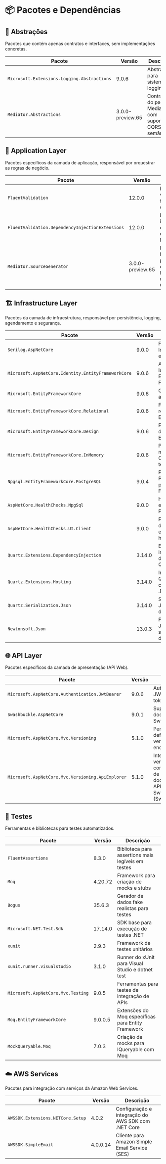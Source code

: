 # 📦 Pacotes e Dependências

## 🔗 Abstrações

Pacotes que contém apenas contratos e interfaces, sem implementações concretas.

| Pacote                                      | Versão           | Descrição                                                 |
|---------------------------------------------|------------------|-----------------------------------------------------------|
| `Microsoft.Extensions.Logging.Abstractions` | 9.0.6            | Abstrações para sistema de logging                        |
| `Mediator.Abstractions`                     | 3.0.0-preview.65 | Contratos do padrão Mediator com suporte a CQRS semântico |

## 🎯 Application Layer

Pacotes específicos da camada de aplicação, responsável por orquestrar as regras de negócio.

| Pacote                                           | Versão           | Descrição                                                                  |
|--------------------------------------------------|------------------|----------------------------------------------------------------------------|
| `FluentValidation`                               | 12.0.0           | Biblioteca para validação fluente de objetos                               |
| `FluentValidation.DependencyInjectionExtensions` | 12.0.0           | Extensões para injeção de dependência do FluentValidation                  |
| `Mediator.SourceGenerator`                       | 3.0.0-preview.65 | Implementação high-performance do padrão Mediator usando Source Generators |

## 🏗️ Infrastructure Layer

Pacotes da camada de infraestrutura, responsável por persistência, logging, agendamento e segurança.

| Pacote                                              | Versão | Descrição                                               |
|-----------------------------------------------------|--------|---------------------------------------------------------|
| `Serilog.AspNetCore`                                | 9.0.0  | Framework de logging estruturado                        |
| `Microsoft.AspNetCore.Identity.EntityFrameworkCore` | 9.0.6  | ASP.NET Core Identity com Entity Framework              |
| `Microsoft.EntityFrameworkCore`                     | 9.0.6  | ORM para acesso a dados                                 |
| `Microsoft.EntityFrameworkCore.Relational`          | 9.0.6  | Funcionalidades relacionais do EF Core                  |
| `Microsoft.EntityFrameworkCore.Design`              | 9.0.6  | Ferramentas de design-time do EF Core                   |
| `Microsoft.EntityFrameworkCore.InMemory`            | 9.0.6  | Provider in-memory do EF Core para testes               |
| `Npgsql.EntityFrameworkCore.PostgreSQL`             | 9.0.4  | Provider PostgreSQL para Entity Framework               |
| `AspNetCore.HealthChecks.NpgSql`                    | 9.0.0  | Health check específico para PostgreSQL                 |
| `AspNetCore.HealthChecks.UI.Client`                 | 9.0.0  | Formatação rica de JSON para endpoints de health checks |
| `Quartz.Extensions.DependencyInjection`             | 3.14.0 | Extensões para injeção de dependência do Quartz.NET     |
| `Quartz.Extensions.Hosting`                         | 3.14.0 | Integração do Quartz.NET com Hosting do .NET            |
| `Quartz.Serialization.Json`                         | 3.14.0 | Serialização JSON para jobs do Quartz.NET               |
| `Newtonsoft.Json`                                   | 13.0.3 | Framework JSON.NET para serialização e deserialização   |

## 🌐 API Layer

Pacotes específicos da camada de apresentação (API Web).

| Pacote                                            | Versão | Descrição                                                                                                |
|---------------------------------------------------|--------|----------------------------------------------------------------------------------------------------------|
| `Microsoft.AspNetCore.Authentication.JwtBearer`   | 9.0.6  | Autenticação via JWT Bearer tokens                                                                       |
| `Swashbuckle.AspNetCore`                          | 9.0.1  | Suporte para documentação Swagger/OpenAPI                                                                |
| `Microsoft.AspNetCore.Mvc.Versioning`             | 5.1.0  | Permite que você defina diferentes versões de endpoints de API                                           |
| `Microsoft.AspNetCore.Mvc.Versioning.ApiExplorer` | 5.1.0  | Integra o versionamento com ferramentas de descoberta e documentação de APIs, como Swagger (Swashbuckle) |

## 🧪 Testes

Ferramentas e bibliotecas para testes automatizados.

| Pacote                             | Versão  | Descrição                                          |
|------------------------------------|---------|----------------------------------------------------|
| `FluentAssertions`                 | 8.3.0   | Biblioteca para assertions mais legíveis em testes |
| `Moq`                              | 4.20.72 | Framework para criação de mocks e stubs            |
| `Bogus`                            | 35.6.3  | Gerador de dados fake realistas para testes        |
| `Microsoft.NET.Test.Sdk`           | 17.14.0 | SDK base para execução de testes .NET              |
| `xunit`                            | 2.9.3   | Framework de testes unitários                      |
| `xunit.runner.visualstudio`        | 3.1.0   | Runner do xUnit para Visual Studio e dotnet test   |
| `Microsoft.AspNetCore.Mvc.Testing` | 9.0.5   | Ferramentas para testes de integração de APIs      |
| `Moq.EntityFrameworkCore`          | 9.0.0.5 | Extensões do Moq específicas para Entity Framework |
| `MockQueryable.Moq`                | 7.0.3   | Criação de mocks para IQueryable com Moq           |

## ☁️ AWS Services

Pacotes para integração com serviços da Amazon Web Services.

| Pacote                            | Versão   | Descrição                                          |
|-----------------------------------|----------|----------------------------------------------------|
| `AWSSDK.Extensions.NETCore.Setup` | 4.0.2    | Configuração e integração do AWS SDK com .NET Core |
| `AWSSDK.SimpleEmail`              | 4.0.0.14 | Cliente para Amazon Simple Email Service (SES)     |